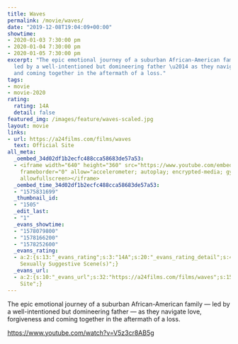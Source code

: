 ```yaml
---
title: Waves
permalink: /movie/waves/
date: "2019-12-08T19:04:09+00:00"
showtime:
- 2020-01-03 7:30:00 pm
- 2020-01-04 7:30:00 pm
- 2020-01-05 7:30:00 pm
excerpt: "The epic emotional journey of a suburban African-American family \u2014
  led by a well-intentioned but domineering father \u2014 as they navigate love, forgiveness
  and coming together in the aftermath of a loss."
tags:
- movie
- movie-2020
rating:
  rating: 14A
  detail: false
featured_img: /images/feature/waves-scaled.jpg
layout: movie
links:
- url: https://a24films.com/films/waves
  text: Official Site
all_meta:
  _oembed_34d02df1b2ecfc488cca58683de57a53:
  - <iframe width="640" height="360" src="https://www.youtube.com/embed/V5z3cr8AB5g?feature=oembed"
    frameborder="0" allow="accelerometer; autoplay; encrypted-media; gyroscope; picture-in-picture"
    allowfullscreen></iframe>
  _oembed_time_34d02df1b2ecfc488cca58683de57a53:
  - "1575831699"
  _thumbnail_id:
  - "1505"
  _edit_last:
  - "1"
  _evans_showtime:
  - "1578079800"
  - "1578166200"
  - "1578252600"
  _evans_rating:
  - a:2:{s:13:"_evans_rating";s:3:"14A";s:20:"_evans_rating_detail";s:45:"Coarse Language,
    Sexually Suggestive Scene(s)";}
  _evans_url:
  - a:2:{s:10:"_evans_url";s:32:"https://a24films.com/films/waves";s:15:"_evans_url_name";s:13:"Official
    Site";}
---
```


The epic emotional journey of a suburban African-American family — led by a well-intentioned but domineering father — as they navigate love, forgiveness and coming together in the aftermath of a loss.

https://www.youtube.com/watch?v=V5z3cr8AB5g 